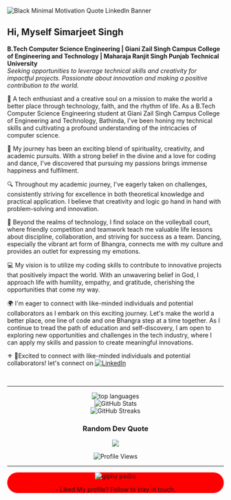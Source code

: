![Black Minimal Motivation Quote LinkedIn Banner](https://github.com/SimarjeetxSingh/SimarjeetxSingh/assets/130891817/9de88981-0370-442d-b9f4-9631bda06f39)
## Hi, Myself Simarjeet Singh
**B.Tech Computer Science Engineering | Giani Zail Singh Campus College of Engineering and Technology | Maharaja Ranjit Singh Punjab Technical University**  
*Seeking opportunities to leverage technical skills and creativity for impactful projects.  Passionate about innovation and making a positive contribution to the world.*


🌟 A tech enthusiast and a creative soul on a mission to make the world a better place through technology, faith, and the rhythm of life. As a B.Tech Computer Science Engineering student at Giani Zail Singh Campus College of Engineering and Technology, Bathinda, I've been honing my technical skills and cultivating a profound understanding of the intricacies of computer science.

🎨 My journey has been an exciting blend of spirituality, creativity, and academic pursuits. With a strong belief in the divine and a love for coding and dance, I've discovered that pursuing my passions brings immense happiness and fulfilment.

🔍 Throughout my academic journey, I've eagerly taken on challenges, consistently striving for excellence in both theoretical knowledge and practical application. I believe that creativity and logic go hand in hand with problem-solving and innovation.

🏐 Beyond the realms of technology, I find solace on the volleyball court, where friendly competition and teamwork teach me valuable life lessons about discipline, collaboration, and striving for success as a team. Dancing, especially the vibrant art form of Bhangra, connects me with my culture and provides an outlet for expressing my emotions.

💻 My vision is to utilize my coding skills to contribute to innovative projects that positively impact the world. With an unwavering belief in God, I approach life with humility, empathy, and gratitude, cherishing the opportunities that come my way.

🌍 I'm eager to connect with like-minded individuals and potential collaborators as I embark on this exciting journey. Let's make the world a better place, one line of code and one Bhangra step at a time together. As I continue to tread the path of education and self-discovery, I am open to exploring new opportunities and challenges in the tech industry, where I can apply my skills and passion to create meaningful innovations.


⚜️ 👜Excited to connect with like-minded individuals and potential collaborators! let's connect on [![LinkedIn](https://img.shields.io/badge/LinkedIn-%230077B5.svg?logo=linkedin&logoColor=white)](https://www.linkedin.com/in/simarxjeet/) 



<br/>
<hr/>
<div align="center">
  <img align="center" src="https://github-readme-stats.vercel.app/api/top-langs/?username=SimarjeetxSingh&theme=highcontrast&hide_border=false&include_all_commits=true&count_private=false&layout=compact" alt="top languages" />
</div>
<div align="center">
  <img align="" src="https://github-readme-stats.vercel.app/api?username=SimarjeetxSingh&theme=highcontrast&hide_border=false&include_all_commits=false&count_private=false" alt="GitHub Stats"/>
</div>
<div align="center">
  <img align="center" src="https://github-readme-streak-stats.herokuapp.com/?user=SimarjeetxSingh&theme=highcontrast&hide_border=false" alt="GitHub Streaks" />
</div>

<div align="center">
  
### Random Dev Quote
![](https://quotes-github-readme.vercel.app/api?type=horizontal&theme=highcontrast)

<p>
<img src="https://komarev.com/ghpvc/?username=SimarjeetxSingh&label=Profile%20views&color=0e75b6&style=flat" alt="Profile Views"/>
</p>
</div>
  <hr/>
  
<div align="center" style="border-radius:50px; background-color:red;">
  <img src="https://github.com/SimarjeetxSingh/SimarjeetxSingh/assets/130891817/3d4e5131-0dd7-4750-92f8-bae27bf930fc" alt="giphy pedro"/>
  <p>
    - Liked My profile? Follow to stay in touch.
  </p>
</div>
</hr>




